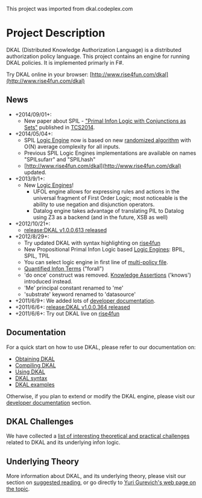 This project was imported from dkal.codeplex.com

# Project Description
DKAL (Distributed Knowledge Authorization Language) is a distributed authorization policy language. This project contains an engine for running DKAL policies. It is implemented primarly in F#.

Try DKAL online in your browser: [http://www.rise4fun.com/dkal](http://www.rise4fun.com/dkal)

## News
* +2014/09/01+:
	* New paper about SPIL - ["Primal Infon Logic with Conjunctions as Sets"](http://research.microsoft.com/en-us/um/people/gurevich/Opera/221.pdf) published in [TCS2014](http://www.easyconferences.eu/tcs2014/).
* +2014/05/04+:
	* SPIL [Logic Engine](<docs/Logic Engines.md>) now is based on new [randomized algorithm](http://dkal.codeplex.com/SourceControl/latest#ModularEngine/src/LogicEngine.PPIL/SPIL.fs) with O(N) average complexity for all inputs.
	* Previous SPIL Logic Engines implementations are available on names "SPILsufarr" and "SPILhash"
	* [http://www.rise4fun.com/dkal](http://www.rise4fun.com/dkal) updated.
* +2013/9/1+:
	* New [Logic Engines](<docs/Logic Engines.md>)!
		* UFOL engine allows for expressing rules and actions in the universal fragment of First Order Logic; most noticeable is the ability to use negation and disjunction operators.
		* Datalog engine takes advantage of translating PIL to Datalog using Z3 as a backend (and in the future, XSB as well)
* +2012/10/21+:
	* [release:DKAL v1.0.0.613 released](96609)
* +2012/8/29+:
	* Try updated DKAL with syntax highlighting on [rise4fun](http://www.rise4fun.com/dkal)
	* New Propositional Primal Infon Logic based [Logic Engines](<docs/Logic Engines>): BPIL, SPIL, TPIL
	* You can select logic engine in first line of [multi-policy file](SyntaxMultiPolicy).
	* [Quantified Infon Terms](SyntaxBasic#syntaxBasicQuant) ("forall")
	* 'do once' construct was removed. [Knowledge Assertions](SyntaxBasic#syntaxBasicKA) ('knows') introduced instead.
	* 'Me' principal constant renamed to 'me'
	* 'substrate' keyword renamed to 'datasource'
* +2011/6/9+: We added lots of [developer documentation](DeveloperDocumentation).
* +2011/6/6+: [release:DKAL v1.0.0.364 released](67844)
* +2011/6/6+: Try out DKAL live on [rise4fun](http://www.rise4fun.com/Dkal)

## Documentation
For a quick start on how to use DKAL, please refer to our documentation on:
* [Obtaining DKAL](docs/ObtainingDKAL.md)
* [Compiling DKAL](docs/CompilingDKAL.md)
* [Using DKAL](docs/UsingDKAL.md)
* [DKAL syntax](docs/Syntax.md)
* [DKAL examples](docs/Examples.md)

Otherwise, if you plan to extend or modify the DKAL engine, please visit our [developer documentation](docs/DeveloperDocumentation.md) section.

## DKAL Challenges
We have collected a [list of interesting theoretical and practical challenges](docs/Challenges.md) related to DKAL and its underlying infon logic.

## Underlying Theory
More information about DKAL, and its underlying theory, please visit our section on [suggested reading](docs/SuggestedReading.md), or go directly to [Yuri Gurevich's web page on the topic](http://research.microsoft.com/en-us/um/people/gurevich/dkal.htm).
